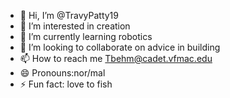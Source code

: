 - 👋 Hi, I’m @TravyPatty19
- 👀 I’m interested in creation
- 🌱 I’m currently learning robotics 
- 💞️ I’m looking to collaborate on advice in building 
- 📫 How to reach me Tbehm@cadet.vfmac.edu
- 😄 Pronouns:nor/mal
- ⚡ Fun fact: love to fish 

<!---
TravyPatty19/TravyPatty19 is a ✨ special ✨ repository because its `README.md` (this file) appears on your GitHub profile.
You can click the Preview link to take a look at your changes.
--->
